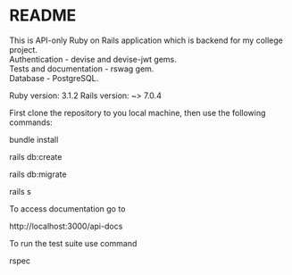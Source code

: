 # README
This is API-only Ruby on Rails application which is backend for my college project.  
Authentication - devise and devise-jwt gems.  
Tests and documentation - rswag gem.  
Database - PostgreSQL.  

Ruby version: 3.1.2
Rails version: ~> 7.0.4

First clone the repository to you local machine, then use the following commands:

bundle install

rails db:create

rails db:migrate

rails s

To access documentation go to

http://localhost:3000/api-docs

To run the test suite use command

rspec
